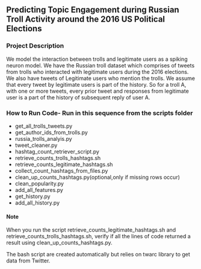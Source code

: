 ## Predicting Topic Engagement during Russian Troll Activity around the 2016 US Political Elections

### Project Description
We model the interaction between trolls and legitimate users as a spiking neuron model. 
We have the Russian troll dataset which comprises of tweets from trolls who interacted with legitimate users during the 2016 elections.
We also have tweets of Legitimate users who mention the trolls. We assume that every tweet by legitimate users is part of the history. So for a troll A,
with one or more tweets, every prior tweet and responses from legitimate user is a part of the history of subsequent reply of user A.

### How to Run Code- Run in this sequence from the scripts folder
* get_all_trolls_tweets.py
* get_author_ids_from_trolls.py
* russia_trolls_analyis.py
* tweet_cleaner.py
* hashtag_count_retriever_script.py
* retrieve_counts_trolls_hashtags.sh 
* retrieve_counts_legitimate_hashtags.sh
* collect_count_hashtags_from_files.py
* clean_up_counts_hashtags.py(optional,only if missing rows occur)
* clean_popularity.py
* add_all_features.py
* get_history.py
* add_all_history.py

#### Note
When you run the script retrieve_counts_legitimate_hashtags.sh and
retrieve_counts_trolls_hashtags.sh, verify if all the lines of code returned a result using clean_up_counts_hashtags.py.

The bash script are created automatically but relies on twarc library to get data from Twitter.

